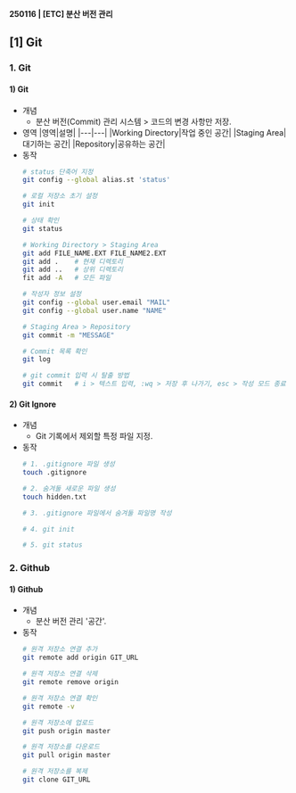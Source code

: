 **250116 | [ETC] 분산 버전 관리**

## [1] Git
### 1. Git
#### 1) Git
- 개념
  - 분산 버전(Commit) 관리 시스템 > 코드의 변경 사항만 저장.
- 영역
  |영역|설명|
  |---|---|
  |Working Directory|작업 중인 공간|
  |Staging Area|대기하는 공간|
  |Repository|공유하는 공간|
- 동작
  ```bash
  # status 단축어 지정
  git config --global alias.st 'status'
  
  # 로컬 저장소 초기 설정
  git init
  
  # 상태 확인
  git status
  
  # Working Directory > Staging Area
  git add FILE_NAME.EXT FILE_NAME2.EXT
  git add .    # 현재 디렉토리
  git add ..   # 상위 디렉토리
  fit add -A   # 모든 파일
  
  # 작성자 정보 설정
  git config --global user.email "MAIL"
  git config --global user.name "NAME"
  
  # Staging Area > Repository
  git commit -m "MESSAGE"
  
  # Commit 목록 확인
  git log
  
  # git commit 입력 시 탈출 방법
  git commit   # i > 텍스트 입력, :wq > 저장 후 나가기, esc > 작성 모드 종료
  ```

#### 2) Git Ignore
- 개념
  - Git 기록에서 제외할 특정 파일 지정.
- 동작
  ```bash
  # 1. .gitignore 파일 생성
  touch .gitignore
  
  # 2. 숨겨둘 새로운 파일 생성
  touch hidden.txt
  
  # 3. .gitignore 파일에서 숨겨둘 파일명 작성
  
  # 4. git init
  
  # 5. git status
  ```

### 2. Github
#### 1) Github
- 개념
  - 분산 버전 관리 '공간'.
- 동작
  ```bash
  # 원격 저장소 연결 추가
  git remote add origin GIT_URL
  
  # 원격 저장소 연결 삭제
  git remote remove origin
  
  # 원격 저장소 연결 확인
  git remote -v
  
  # 원격 저장소에 업로드
  git push origin master
  
  # 원격 저장소를 다운로드
  git pull origin master
  
  # 원격 저장소를 복제
  git clone GIT_URL
  ```
